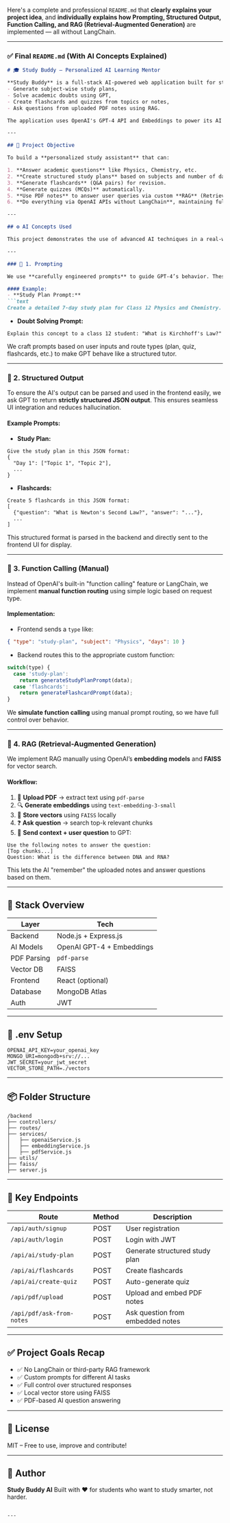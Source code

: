 Here's a complete and professional `README.md` that **clearly explains your project idea**, and **individually explains how Prompting, Structured Output, Function Calling, and RAG (Retrieval-Augmented Generation)** are implemented — all without LangChain.

---

### ✅ Final `README.md` (With AI Concepts Explained)

````markdown
# 🎓 Study Buddy – Personalized AI Learning Mentor

**Study Buddy** is a full-stack AI-powered web application built for students. It helps them:
- Generate subject-wise study plans,
- Solve academic doubts using GPT,
- Create flashcards and quizzes from topics or notes,
- Ask questions from uploaded PDF notes using RAG.

The application uses OpenAI's GPT-4 API and Embeddings to power its AI capabilities. **No LangChain** is used — all features are implemented using direct API calls and custom logic (Node.js, Express, MongoDB, FAISS, etc.).

---

## 🧠 Project Objective

To build a **personalized study assistant** that can:

1. **Answer academic questions** like Physics, Chemistry, etc.
2. **Create structured study plans** based on subjects and number of days.
3. **Generate flashcards** (Q&A pairs) for revision.
4. **Generate quizzes (MCQs)** automatically.
5. **Use PDF notes** to answer user queries via custom **RAG** (Retrieval-Augmented Generation).
6. **Do everything via OpenAI APIs without LangChain**, maintaining full control over logic and output.

---

## ⚙️ AI Concepts Used

This project demonstrates the use of advanced AI techniques in a real-world application:

---

### 📌 1. Prompting

We use **carefully engineered prompts** to guide GPT-4’s behavior. These prompts are sent directly to the OpenAI API based on user intent. Each prompt is custom-formatted for its use case.

#### Example:
- **Study Plan Prompt:**
```text
Create a detailed 7-day study plan for Class 12 Physics and Chemistry. Return as JSON with each day having 2-3 topics.
````

* **Doubt Solving Prompt:**

```text
Explain this concept to a class 12 student: "What is Kirchhoff's Law?"
```

We craft prompts based on user inputs and route types (plan, quiz, flashcards, etc.) to make GPT behave like a structured tutor.

---

### 📌 2. Structured Output

To ensure the AI's output can be parsed and used in the frontend easily, we ask GPT to return **strictly structured JSON output**. This ensures seamless UI integration and reduces hallucination.

#### Example Prompts:

* **Study Plan:**

```text
Give the study plan in this JSON format:
{
  "Day 1": ["Topic 1", "Topic 2"],
  ...
}
```

* **Flashcards:**

```text
Create 5 flashcards in this JSON format:
[
  {"question": "What is Newton's Second Law?", "answer": "..."},
  ...
]
```

This structured format is parsed in the backend and directly sent to the frontend UI for display.

---

### 📌 3. Function Calling (Manual)

Instead of OpenAI's built-in "function calling" feature or LangChain, we implement **manual function routing** using simple logic based on request type.

#### Implementation:

* Frontend sends a `type` like:

```json
{ "type": "study-plan", "subject": "Physics", "days": 10 }
```

* Backend routes this to the appropriate custom function:

```js
switch(type) {
  case 'study-plan':
    return generateStudyPlanPrompt(data);
  case 'flashcards':
    return generateFlashcardPrompt(data);
}
```

We **simulate function calling** using manual prompt routing, so we have full control over behavior.

---

### 📌 4. RAG (Retrieval-Augmented Generation)

We implement RAG manually using OpenAI’s **embedding models** and **FAISS** for vector search.

#### Workflow:

1. 🧾 **Upload PDF** → extract text using `pdf-parse`
2. 🔍 **Generate embeddings** using `text-embedding-3-small`
3. 💾 **Store vectors** using `FAISS` locally
4. ❓ **Ask question** → search top-k relevant chunks
5. 🧠 **Send context + user question** to GPT:

```text
Use the following notes to answer the question:
[Top chunks...]
Question: What is the difference between DNA and RNA?
```

This lets the AI "remember" the uploaded notes and answer questions based on them.

---

## 🧰 Stack Overview

| Layer       | Tech                      |
| ----------- | ------------------------- |
| Backend     | Node.js + Express.js      |
| AI Models   | OpenAI GPT-4 + Embeddings |
| PDF Parsing | `pdf-parse`               |
| Vector DB   | FAISS                     |
| Frontend    | React (optional)          |
| Database    | MongoDB Atlas             |
| Auth        | JWT                       |

---

## 🔐 .env Setup

```env
OPENAI_API_KEY=your_openai_key
MONGO_URI=mongodb+srv://...
JWT_SECRET=your_jwt_secret
VECTOR_STORE_PATH=./vectors
```

---

## 📦 Folder Structure

```
/backend
├── controllers/
├── routes/
├── services/
│   ├── openaiService.js
│   ├── embeddingService.js
│   ├── pdfService.js
├── utils/
├── faiss/
├── server.js
```

---

## 📌 Key Endpoints

| Route                     | Method | Description                      |
| ------------------------- | ------ | -------------------------------- |
| `/api/auth/signup`        | POST   | User registration                |
| `/api/auth/login`         | POST   | Login with JWT                   |
| `/api/ai/study-plan`      | POST   | Generate structured study plan   |
| `/api/ai/flashcards`      | POST   | Create flashcards                |
| `/api/ai/create-quiz`     | POST   | Auto-generate quiz               |
| `/api/pdf/upload`         | POST   | Upload and embed PDF notes       |
| `/api/pdf/ask-from-notes` | POST   | Ask question from embedded notes |

---

## ✅ Project Goals Recap

* ✅ No LangChain or third-party RAG framework
* ✅ Custom prompts for different AI tasks
* ✅ Full control over structured responses
* ✅ Local vector store using FAISS
* ✅ PDF-based AI question answering

---

## 📜 License

MIT – Free to use, improve and contribute!

---

## 👋 Author

**Study Buddy AI**
Built with ❤️ for students who want to study smarter, not harder.

```

---
